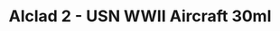 ---
layout: product
title: "Alclad 2 - USN WWII Aircraft 30ml"
price: "TBA" 
desc: "N/A"
img_path: "/assets/img/ALCESET007.jpg"
brand: "N/A"
available: false
special_offer: false
new: false
soon: false
cat: "040000"
subcat: "040300"
subsubcat: "0N/A"
sifra: "ALCESET007"
popular: true
---